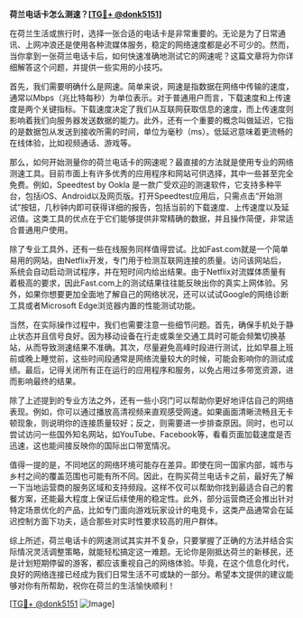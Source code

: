 **荷兰电话卡怎么测速？[[TG💪+ @donk5151](https://t.me/s/donk5151)]**

在荷兰生活或旅行时，选择一张合适的电话卡是非常重要的。无论是为了日常通讯、上网冲浪还是使用各种流媒体服务，稳定的网络速度都是必不可少的。然而，当你拿到一张荷兰电话卡后，如何快速准确地测试它的网速呢？这篇文章将为你详细解答这个问题，并提供一些实用的小技巧。

首先，我们需要明确什么是网速。简单来说，网速是指数据在网络中传输的速度，通常以Mbps（兆比特每秒）为单位表示。对于普通用户而言，下载速度和上传速度是两个关键指标。下载速度决定了我们从互联网获取信息的速度，而上传速度则影响着我们向服务器发送数据的能力。此外，还有一个重要的概念叫做延迟，它指的是数据包从发送到接收所需的时间，单位为毫秒（ms）。低延迟意味着更流畅的在线体验，比如视频通话、游戏等。

那么，如何开始测量你的荷兰电话卡的网速呢？最直接的方法就是使用专业的网络测速工具。目前市面上有许多优秀的应用程序和网站可供选择，其中一些甚至完全免费。例如，Speedtest by Ookla 是一款广受欢迎的测速软件，它支持多种平台，包括iOS、Android以及网页版。打开Speedtest应用后，只需点击“开始测试”按钮，几秒钟内即可获得详细的报告，包括当前的下载速度、上传速度以及延迟值。这类工具的优点在于它们能够提供非常精确的数据，并且操作简便，非常适合普通用户使用。

除了专业工具外，还有一些在线服务同样值得尝试。比如Fast.com就是一个简单易用的网站，由Netflix开发，专门用于检测互联网连接的质量。访问该网站后，系统会自动启动测试程序，并在短时间内给出结果。由于Netflix对流媒体质量有着极高的要求，因此Fast.com上的测试结果往往能反映出你的真实上网体验。另外，如果你想要更加全面地了解自己的网络状况，还可以试试Google的网络诊断工具或者Microsoft Edge浏览器内置的性能测试功能。

当然，在实际操作过程中，我们也需要注意一些细节问题。首先，确保手机处于静止状态并且信号良好。因为移动设备在行走或乘坐交通工具时可能会频繁切换基站，从而导致测速结果不准确。其次，尽量避免高峰时段进行测试，比如早晨上班前或晚上睡觉前，这些时间段通常是网络流量较大的时候，可能会影响你的测试成绩。最后，记得关闭所有正在运行的应用程序和服务，以免占用过多带宽资源，进而影响最终的结果。

除了上述提到的专业方法之外，还有一些小窍门可以帮助你更好地评估自己的网络表现。例如，你可以通过播放高清视频来直观感受网速。如果画面清晰流畅且无卡顿现象，则说明你的连接质量较好；反之，则需要进一步排查原因。同时，也可以尝试访问一些国外知名网站，如YouTube、Facebook等，看看页面加载速度是否迅速，这也能间接反映你的国际出口带宽情况。

值得一提的是，不同地区的网络环境可能存在差异。即使在同一国家内部，城市与乡村之间的覆盖范围也可能有所不同。因此，在购买荷兰电话卡之前，最好先了解一下当地运营商的服务区域和支持频段。这样不仅可以帮助你找到最适合自己的套餐方案，还能最大程度上保证后续使用的稳定性。此外，部分运营商还会推出针对特定场景优化的产品，比如专门面向游戏玩家设计的电竞卡，这类产品通常会在延迟控制方面下功夫，适合那些对实时性要求较高的用户群体。

综上所述，荷兰电话卡的网速测试其实并不复杂，只要掌握了正确的方法并结合实际情况灵活调整策略，就能轻松搞定这一难题。无论你是刚抵达荷兰的新移民，还是计划短期停留的游客，都应该重视自己的网络体验。毕竟，在这个信息化时代，良好的网络连接已经成为我们日常生活不可或缺的一部分。希望本文提供的建议能够对你有所帮助，祝你在荷兰的生活愉快顺利！

[[TG💪+ @donk5151](https://t.me/s/donk5151) ![Image](https://i.postimg.cc/rwNCRYN7/Snipaste-2025-04-30-17-27-05.png)]